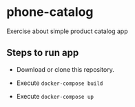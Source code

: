 # phone-catalog

Exercise about simple product catalog app

## Steps to run app

- Download or clone this repository.

- Execute `docker-compose build`

- Execute `docker-compose up`
